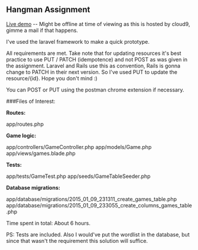 ## Hangman Assignment

[Live demo](https://qandidate-schinsue.c9.io/games) -- Might be offline at time of viewing as this is hosted by cloud9, gimme a mail if that happens.

I've used the laravel framework to make a quick prototype. 

All requirements are met. Take note that for updating resources it's best practice to use PUT / PATCH (idempotence) and not POST as was given in the assignment. Laravel and Rails use this as convention, Rails is gonna change to PATCH in their next version. So I've used PUT to update the resource/{id}. Hope you don't mind :)

You can POST or PUT using the postman chrome extension if necessary.

###Files of Interest:

**Routes:**

app/routes.php

**Game logic:**

app/controllers/GameController.php
app/models/Game.php
app/views/games.blade.php

**Tests:**

app/tests/GameTest.php
app/seeds/GameTableSeeder.php

**Database migrations:**

app/database/migrations/2015_01_09_231311_create_games_table.php
app/database/migrations/2015_01_09_233055_create_columns_games_table.php

Time spent in total: About 6 hours.

PS: Tests are included. Also I would've put the wordlist in the database, but since that wasn't the requirement this solution will suffice.